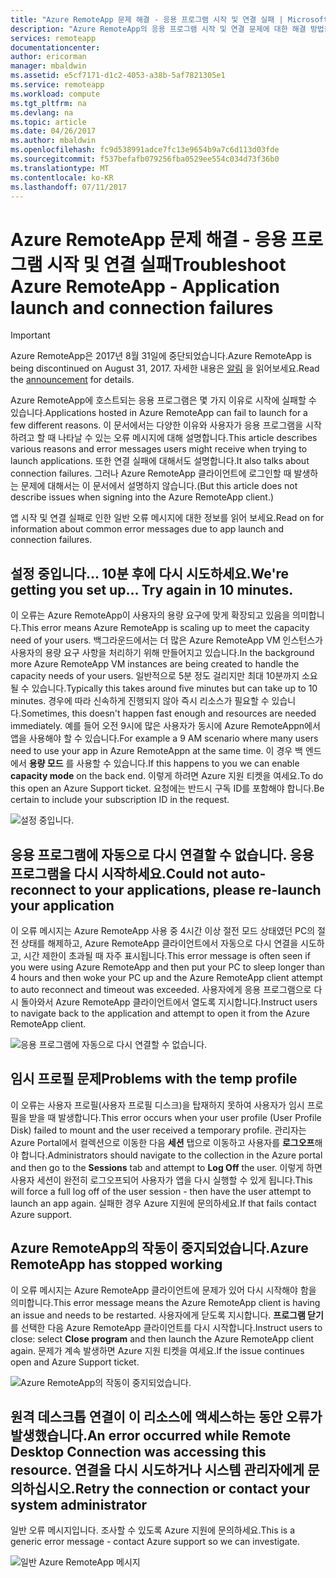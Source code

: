 ```yaml
---
title: "Azure RemoteApp 문제 해결 - 응용 프로그램 시작 및 연결 실패 | Microsoft 문서"
description: "Azure RemoteApp의 응용 프로그램 시작 및 연결 문제에 대한 해결 방법을 알아봅니다."
services: remoteapp
documentationcenter: 
author: ericorman
manager: mbaldwin
ms.assetid: e5cf7171-d1c2-4053-a38b-5af7821305e1
ms.service: remoteapp
ms.workload: compute
ms.tgt_pltfrm: na
ms.devlang: na
ms.topic: article
ms.date: 04/26/2017
ms.author: mbaldwin
ms.openlocfilehash: fc9d538991adce7fc13e9654b9a7c6d113d03fde
ms.sourcegitcommit: f537befafb079256fba0529ee554c034d73f36b0
ms.translationtype: MT
ms.contentlocale: ko-KR
ms.lasthandoff: 07/11/2017
---
```

# <a name="troubleshoot-azure-remoteapp---application-launch-and-connection-failures"></a><span data-ttu-id="67381-103">Azure RemoteApp 문제 해결 - 응용 프로그램 시작 및 연결 실패</span><span class="sxs-lookup"><span data-stu-id="67381-103">Troubleshoot Azure RemoteApp - Application launch and connection failures</span></span>
> [!IMPORTANT]
> <span data-ttu-id="67381-104">Azure RemoteApp은 2017년 8월 31일에 중단되었습니다.</span><span class="sxs-lookup"><span data-stu-id="67381-104">Azure RemoteApp is being discontinued on August 31, 2017.</span></span> <span data-ttu-id="67381-105">자세한 내용은 [알림](https://go.microsoft.com/fwlink/?linkid=821148) 을 읽어보세요.</span><span class="sxs-lookup"><span data-stu-id="67381-105">Read the [announcement](https://go.microsoft.com/fwlink/?linkid=821148) for details.</span></span>
> 
> 

<span data-ttu-id="67381-106">Azure RemoteApp에 호스트되는 응용 프로그램은 몇 가지 이유로 시작에 실패할 수 있습니다.</span><span class="sxs-lookup"><span data-stu-id="67381-106">Applications hosted in Azure RemoteApp can fail to launch for a few different reasons.</span></span> <span data-ttu-id="67381-107">이 문서에서는 다양한 이유와 사용자가 응용 프로그램을 시작하려고 할 때 나타날 수 있는 오류 메시지에 대해 설명합니다.</span><span class="sxs-lookup"><span data-stu-id="67381-107">This article describes various reasons and error messages users might receive when trying to launch applications.</span></span> <span data-ttu-id="67381-108">또한 연결 실패에 대해서도 설명합니다.</span><span class="sxs-lookup"><span data-stu-id="67381-108">It also talks about connection failures.</span></span> <span data-ttu-id="67381-109">그러나 Azure RemoteApp 클라이언트에 로그인할 때 발생하는 문제에 대해서는 이 문서에서 설명하지 않습니다.</span><span class="sxs-lookup"><span data-stu-id="67381-109">(But this article does not describe issues when signing into the Azure RemoteApp client.)</span></span>  

<span data-ttu-id="67381-110">앱 시작 및 연결 실패로 인한 일반 오류 메시지에 대한 정보를 읽어 보세요.</span><span class="sxs-lookup"><span data-stu-id="67381-110">Read on for information about common error messages due to app launch and connection failures.</span></span>

## <a name="were-getting-you-set-up-try-again-in-10-minutes"></a><span data-ttu-id="67381-111">설정 중입니다... 10분 후에 다시 시도하세요.</span><span class="sxs-lookup"><span data-stu-id="67381-111">We're getting you set up... Try again in 10 minutes.</span></span>
<span data-ttu-id="67381-112">이 오류는 Azure RemoteApp이 사용자의 용량 요구에 맞게 확장되고 있음을 의미합니다.</span><span class="sxs-lookup"><span data-stu-id="67381-112">This error means Azure RemoteApp is scaling up to meet the capacity need of your users.</span></span> <span data-ttu-id="67381-113">백그라운드에서는 더 많은 Azure RemoteApp VM 인스턴스가 사용자의 용량 요구 사항을 처리하기 위해 만들어지고 있습니다.</span><span class="sxs-lookup"><span data-stu-id="67381-113">In the background more Azure RemoteApp VM instances are being created to handle the capacity needs of your users.</span></span> <span data-ttu-id="67381-114">일반적으로 5분 정도 걸리지만 최대 10분까지 소요될 수 있습니다.</span><span class="sxs-lookup"><span data-stu-id="67381-114">Typically this takes around five minutes but can take up to 10 minutes.</span></span> <span data-ttu-id="67381-115">경우에 따라 신속하게 진행되지 않아 즉시 리소스가 필요할 수 있습니다.</span><span class="sxs-lookup"><span data-stu-id="67381-115">Sometimes, this doesn't happen fast enough and resources are needed immediately.</span></span> <span data-ttu-id="67381-116">예를 들어 오전 9시에 많은 사용자가 동시에 Azure RemoteAppn에서 앱을 사용해야 할 수 있습니다.</span><span class="sxs-lookup"><span data-stu-id="67381-116">For example a 9 AM scenario where many users need to use your app in Azure RemoteAppn at the same time.</span></span> <span data-ttu-id="67381-117">이 경우 백 엔드에서 **용량 모드** 를 사용할 수 있습니다.</span><span class="sxs-lookup"><span data-stu-id="67381-117">If this happens to you we can enable **capacity mode** on the back end.</span></span> <span data-ttu-id="67381-118">이렇게 하려면 Azure 지원 티켓을 여세요.</span><span class="sxs-lookup"><span data-stu-id="67381-118">To do this open an Azure Support ticket.</span></span> <span data-ttu-id="67381-119">요청에는 반드시 구독 ID를 포함해야 합니다.</span><span class="sxs-lookup"><span data-stu-id="67381-119">Be certain to include your subscription ID in the request.</span></span>  

![설정 중입니다.](./media/remoteapp-apptrouble/ra-apptrouble1.png)

## <a name="could-not-auto-reconnect-to-your-applications-please-re-launch-your-application"></a><span data-ttu-id="67381-121">응용 프로그램에 자동으로 다시 연결할 수 없습니다. 응용 프로그램을 다시 시작하세요.</span><span class="sxs-lookup"><span data-stu-id="67381-121">Could not auto-reconnect to your applications, please re-launch your application</span></span>
<span data-ttu-id="67381-122">이 오류 메시지는 Azure RemoteApp 사용 중 4시간 이상 절전 모드 상태였던 PC의 절전 상태를 해제하고, Azure RemoteApp 클라이언트에서 자동으로 다시 연결을 시도하고, 시간 제한이 초과될 때 자주 표시됩니다.</span><span class="sxs-lookup"><span data-stu-id="67381-122">This error message is often seen if you were using Azure RemoteApp and then put your PC to sleep longer than 4 hours and then woke your PC up and the Azure RemoteApp client attempt to auto reconnect and timeout was exceeded.</span></span>  <span data-ttu-id="67381-123">사용자에게 응용 프로그램으로 다시 돌아와서 Azure RemoteApp 클라이언트에서 열도록 지시합니다.</span><span class="sxs-lookup"><span data-stu-id="67381-123">Instruct users to navigate back to the application and attempt to open it from the Azure RemoteApp client.</span></span>

![응용 프로그램에 자동으로 다시 연결할 수 없습니다.](./media/remoteapp-apptrouble/ra-apptrouble2.png) 

## <a name="problems-with-the-temp-profile"></a><span data-ttu-id="67381-125">임시 프로필 문제</span><span class="sxs-lookup"><span data-stu-id="67381-125">Problems with the temp profile</span></span>
<span data-ttu-id="67381-126">이 오류는 사용자 프로필(사용자 프로필 디스크)을 탑재하지 못하여 사용자가 임시 프로필을 받을 때 발생합니다.</span><span class="sxs-lookup"><span data-stu-id="67381-126">This error occurs when your user profile (User Profile Disk) failed to mount and the user received a temporary profile.</span></span>  <span data-ttu-id="67381-127">관리자는 Azure Portal에서 컬렉션으로 이동한 다음 **세션** 탭으로 이동하고 사용자를 **로그오프**해야 합니다.</span><span class="sxs-lookup"><span data-stu-id="67381-127">Administrators should navigate to the collection in the Azure portal and then go to the **Sessions** tab and attempt to **Log Off** the user.</span></span> <span data-ttu-id="67381-128">이렇게 하면 사용자 세션이 완전히 로그오프되어 사용자가 앱을 다시 실행할 수 있게 됩니다.</span><span class="sxs-lookup"><span data-stu-id="67381-128">This will force a full log off of the user session - then have the user attempt to launch an app again.</span></span> <span data-ttu-id="67381-129">실패한 경우 Azure 지원에 문의하세요.</span><span class="sxs-lookup"><span data-stu-id="67381-129">If that fails contact Azure support.</span></span>

## <a name="azure-remoteapp-has-stopped-working"></a><span data-ttu-id="67381-130">Azure RemoteApp의 작동이 중지되었습니다.</span><span class="sxs-lookup"><span data-stu-id="67381-130">Azure RemoteApp has stopped working</span></span>
<span data-ttu-id="67381-131">이 오류 메시지는 Azure RemoteApp 클라이언트에 문제가 있어 다시 시작해야 함을 의미합니다.</span><span class="sxs-lookup"><span data-stu-id="67381-131">This error message means the Azure RemoteApp client is having an issue and needs to be restarted.</span></span> <span data-ttu-id="67381-132">사용자에게 닫도록 지시합니다. **프로그램 닫기**를 선택한 다음 Azure RemoteApp 클라이언트를 다시 시작합니다.</span><span class="sxs-lookup"><span data-stu-id="67381-132">Instruct users to close: select **Close program** and then launch the Azure RemoteApp client again.</span></span>  <span data-ttu-id="67381-133">문제가 계속 발생하면 Azure 지원 티켓을 여세요.</span><span class="sxs-lookup"><span data-stu-id="67381-133">If the issue continues open and Azure Support ticket.</span></span>

![Azure RemoteApp의 작동이 중지되었습니다.](./media/remoteapp-apptrouble/ra-apptrouble3.png)  

## <a name="an-error-occurred-while-remote-desktop-connection-was-accessing-this-resource-retry-the-connection-or-contact-your-system-administrator"></a><span data-ttu-id="67381-135">원격 데스크톱 연결이 이 리소스에 액세스하는 동안 오류가 발생했습니다.</span><span class="sxs-lookup"><span data-stu-id="67381-135">An error occurred while Remote Desktop Connection was accessing this resource.</span></span> <span data-ttu-id="67381-136">연결을 다시 시도하거나 시스템 관리자에게 문의하십시오.</span><span class="sxs-lookup"><span data-stu-id="67381-136">Retry the connection or contact your system administrator</span></span>
<span data-ttu-id="67381-137">일반 오류 메시지입니다. 조사할 수 있도록 Azure 지원에 문의하세요.</span><span class="sxs-lookup"><span data-stu-id="67381-137">This is a generic error message - contact Azure support so we can investigate.</span></span> 

![일반 Azure RemoteApp 메시지](./media/remoteapp-apptrouble/ra-apptrouble4.png) 

